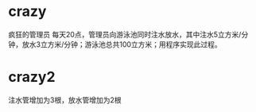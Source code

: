 # crazy
疯狂的管理员
每天20点，管理员向游泳池同时注水放水，其中注水5立方米/分钟，放水3立方米/分钟；游泳池总共100立方米；用程序实现此过程。

# crazy2
注水管增加为3根，放水管增加为2根
